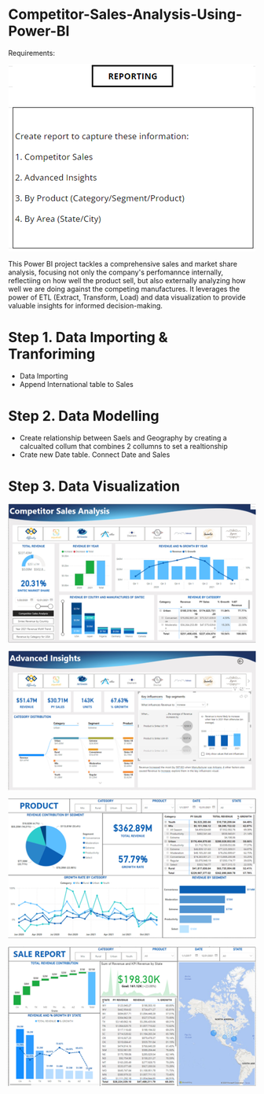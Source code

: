 # Competitor-Sales-Analysis-Using-Power-BI
Requirements:
<p align="center">
  <img src="https://github.com/HuyQuangOP/QuangHuyDao.Portfolio/blob/main/image/requiremetns.png" alt="Image" />
</p>

This Power BI project tackles a comprehensive sales and market share analysis, focusing not only the company's perfomannce internally, reflectiing on how well the product sell, but also externally analyzing how well we are doing against the competing manufactures. It leverages the power of ETL (Extract, Transform, Load) and data visualization to provide valuable insights for informed decision-making.

# Step 1. Data Importing & Tranforiming
- Data Importing
- Append International table to Sales
# Step 2. Data Modelling
- Create relationship between Saels and Geography by creating a calcualted collum that combines 2 collumns to set a realtionship
- Crate new Date table. Connect Date and Sales
# Step 3. Data Visualization


![image](https://github.com/HuyQuangOP/QuangHuyDao.Portfolio/blob/main/image/BI1.png)

![image](https://github.com/HuyQuangOP/QuangHuyDao.Portfolio/blob/main/image/BI2.png)

![image](https://github.com/HuyQuangOP/QuangHuyDao.Portfolio/blob/main/image/BI3.png)

![image](https://github.com/HuyQuangOP/QuangHuyDao.Portfolio/blob/main/image/BI4.png)
